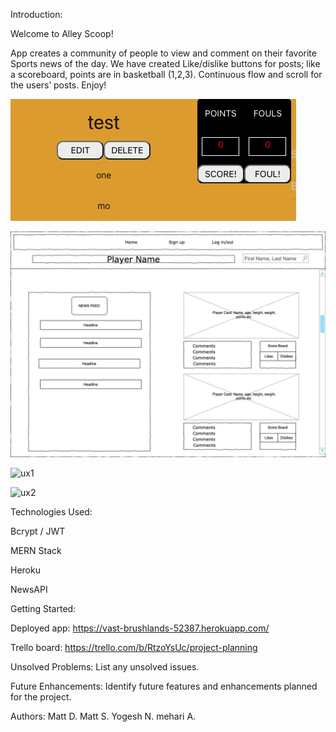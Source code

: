 Introduction:

Welcome to Alley Scoop!

App creates a community of people to view and comment on their favorite Sports news of the day. We have created Like/dislike buttons for posts; like a scoreboard, points are in basketball (1,2,3). Continuous flow and scroll for the users’ posts. Enjoy!

![highlight of app](./public/scoreboard.png)

![wireframe](./public/wire.jpeg)

![ux1](./public/wire.png)

![ux2](./public/wire.png)




Technologies Used:

Bcrypt / JWT

MERN Stack 

Heroku

NewsAPI

Getting Started: 

Deployed app:
https://vast-brushlands-52387.herokuapp.com/

Trello board:
https://trello.com/b/RtzoYsUc/project-planning

Unsolved Problems: List any unsolved issues.

Future Enhancements: Identify future features and enhancements planned for the project.

Authors:
Matt D.
Matt S.
Yogesh N.
mehari A.
